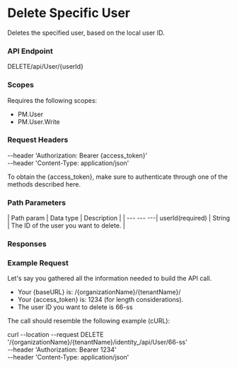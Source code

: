﻿# Delete Specific User

Deletes the specified user, based on the local user ID.

### API Endpoint

DELETE/api/User/{userId}


### Scopes

Requires the following scopes:

* PM.User
* PM.User.Write


### Request Headers

--header 'Authorization: Bearer {access_token}'\
--header 'Content-Type: application/json'

To obtain the {access_token}, make sure to authenticate through one of the methods described here.


### Path Parameters

| Path param | Data type | Description |
| --- --- ---| userId(required) | String | The ID of the user you want to delete. |


### Responses




### Example Request

Let's say you gathered all the information needed to build the API call.

* Your {baseURL} is: /{organizationName}/{tenantName}/
* Your {access_token} is: 1234 (for length considerations).
* The user ID you want to delete is 66-ss

The call should resemble the following example (cURL):

curl --location --request DELETE '/{organizationName}/{tenantName}/identity_/api/User/66-ss' \
--header 'Authorization: Bearer 1234' \
--header 'Content-Type: application/json'

